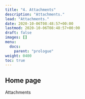 ```yaml
---
title: "4. Attachments"
description: "Attachments."
lead: "Attachments."
date: 2020-10-06T08:48:57+00:00
lastmod: 2020-10-06T08:48:57+00:00
draft: false
images: []
menu:
  docs:
    parent: "prologue"
weight: 0400
toc: true
---
```


## Home page

Attachments